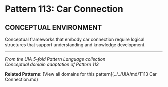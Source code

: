 # Pattern 113: Car Connection

## CONCEPTUAL ENVIRONMENT

Conceptual frameworks that embody car connection require logical structures that support understanding and knowledge development.

---

*From the UIA 5-fold Pattern Language collection*  
*Conceptual domain adaptation of Pattern 113*

**Related Patterns**: [View all domains for this pattern](../../UIA/md/T113 Car Connection.md)